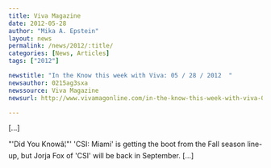 ```yaml
---
title: Viva Magazine
date: 2012-05-28
author: "Mika A. Epstein"
layout: news
permalink: /news/2012/:title/
categories: [News, Articles]
tags: ["2012"]

newstitle: "In the Know this week with Viva: 05 / 28 / 2012  "
newsauthor: 0215ag3sxa  
newssource: Viva Magazine  
newsurl: http://www.vivamagonline.com/in-the-know-this-week-with-viva-05-28-2012/  

---
```


[...]

"'Did You Knowâ¦"' 'CSI: Miami' is getting the boot from the Fall season line-up, but Jorja Fox of 'CSI' will be back in September. [...]  
